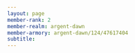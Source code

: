 ```yaml
---
layout: page
member-rank: 2
member-realm: argent-dawn
member-armory: argent-dawn/124/47617404
subtitle: 
---
```



